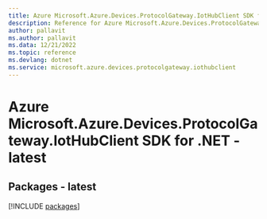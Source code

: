 ```yaml
---
title: Azure Microsoft.Azure.Devices.ProtocolGateway.IotHubClient SDK for .NET
description: Reference for Azure Microsoft.Azure.Devices.ProtocolGateway.IotHubClient SDK for .NET
author: pallavit
ms.author: pallavit
ms.data: 12/21/2022
ms.topic: reference
ms.devlang: dotnet
ms.service: microsoft.azure.devices.protocolgateway.iothubclient
---
```

# Azure Microsoft.Azure.Devices.ProtocolGateway.IotHubClient SDK for .NET - latest
## Packages - latest
[!INCLUDE [packages](microsoft.azure.devices.protocolgateway.iothubclient-index.md)]